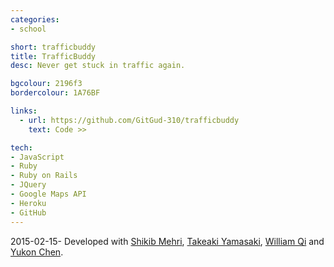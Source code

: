 ```yaml
---
categories:
- school

short: trafficbuddy
title: TrafficBuddy
desc: Never get stuck in traffic again.

bgcolour: 2196f3
bordercolour: 1A76BF

links:
  - url: https://github.com/GitGud-310/trafficbuddy
    text: Code >>

tech:
- JavaScript
- Ruby
- Ruby on Rails
- JQuery
- Google Maps API
- Heroku
- GitHub
---
```

2015-02-15-
Developed with [Shikib Mehri](https://github.com/shikib), [Takeaki Yamasaki](https://github.com/takejaw6), [William Qi](http://williamqi.com) and [Yukon Chen](https://github.com/gemakk).